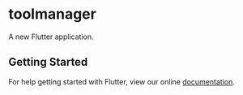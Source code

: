 # toolmanager

A new Flutter application.

## Getting Started

For help getting started with Flutter, view our online
[documentation](https://flutter.io/).

